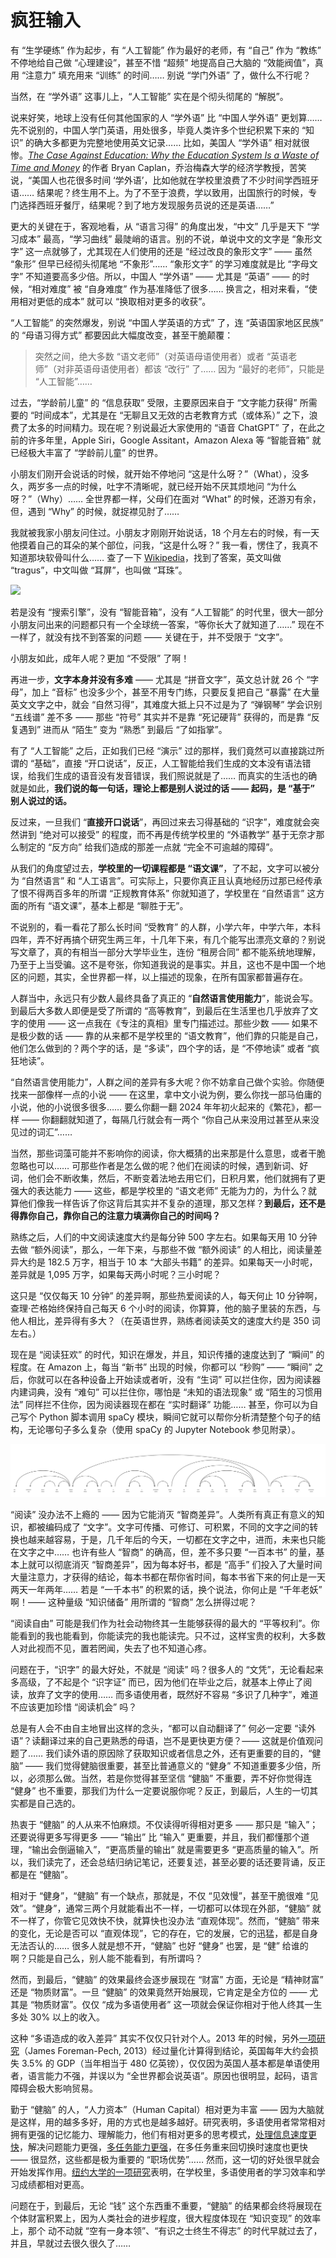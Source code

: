 # 疯狂输入

有 “生学硬练” 作为起步，有 “人工智能” 作为最好的老师，有 “自己” 作为 “教练” 不停地给自己做 “心理建设”，甚至不惜 “超频” 地提高自己大脑的 “效能阀值”，真用 “注意力” 填充用来 “训练” 的时间…… 别说 “学门外语” 了，做什么不行呢？

当然，在 “学外语” 这事儿上，“人工智能” 实在是个彻头彻尾的 “解脱”。

说来好笑，地球上没有任何其他国家的人 “学外语” 比 “中国人学外语” 更划算…… 先不说别的，中国人学门英语，用处很多，毕竟人类许多个世纪积累下来的 “知识” 的确大多都更为完整地使用英文记录…… 比如，美国人 “学外语” 相对就很惨。*[The Case Against Education: Why the Education System Is a Waste of Time and Money](https://www.amazon.com/Case-against-Education-System-Waste/dp/0691174652)* 的作者 Bryan Caplan，乔治梅森大学的经济学教授，苦笑说，“美国人也花很多时间 ‘学外语’，比如他就在学校里浪费了不少时间学西班牙语…… 结果呢？终生用不上。为了不至于浪费，学以致用，出国旅行的时候，专门选择西班牙餐厅，结果呢？到了地方发现服务员说的还是英语……”

更大的关键在于，客观地看，从 “语言习得” 的角度出发，“中文” 几乎是天下 “学习成本” 最高，“学习曲线” 最陡峭的语言。别的不说，单说中文的文字是 “象形文字” 这一点就够了，尤其现在人们使用的还是 “经过改良的象形文字” —— 虽然 “象形” 但早已经彻头彻尾地 “不象形”…… “象形文字” 的学习难度就是比 “字母文字” 不知道要高多少倍。所以，中国人 “学外语” —— 尤其是 “英语” —— 的时候，“相对难度” 被 “自身难度” 作为基准降低了很多…… 换言之，相对来看，“使用相对更低的成本” 就可以 “换取相对更多的收获”。

“人工智能” 的突然爆发，别说 “中国人学英语的方式” 了，连 “英语国家地区民族” 的 “母语习得方式” 都要因此大幅度改变，甚至干脆颠覆：

> 突然之间，绝大多数 “语文老师”（对英语母语使用者）或者 “英语老师”（对非英语母语使用者）都该 “改行” 了…… 因为 “最好的老师”，只能是 “人工智能”……

过去，“学龄前儿童” 的 “信息获取” 受限，主要原因来自于 “文字能力获得” 所需要的 “时间成本”，尤其是在 “无聊且又无效的古老教育方式（或体系）” 之下，浪费了太多的时间精力。现在呢？别说最近大家使用的 “语音 ChatGPT” 了，在此之前的许多年里，Apple Siri，Google Assitant，Amazon Alexa 等 “智能音箱” 就已经极大丰富了 “学龄前儿童” 的世界。

小朋友们刚开会说话的时候，就开始不停地问 “这是什么呀？”（What），没多久，两岁多一点的时候，吐字不清晰呢，就已经开始不厌其烦地问 “为什么呀？”（Why）…… 全世界都一样，父母们在面对 “What” 的时候，还游刃有余，但，遇到 “Why” 的时候，就捉襟见肘了…… 

我就被我家小朋友问住过。小朋友才刚刚开始说话，18 个月左右的时候，有一天他摸着自己的耳朵的某个部位，问我，“这是什么呀？” 我一看，愣住了，我真不知道那块软骨叫什么…… 查了一下 [Wikipedia](https://zh.wikipedia.org/?curid=7408978)，找到了答案，英文叫做 “tragus”，中文叫做 “耳屏”，也叫做 “耳珠”。

![](images/Gray904.png)

若是没有 “搜索引擎”，没有 “智能音箱”，没有 “人工智能” 的时代里，很大一部分小朋友问出来的问题都只有一个全球统一答案，“等你长大了就知道了……” 现在不一样了，就没有找不到答案的问题 —— 关键在于，并不受限于 “文字”。

小朋友如此，成年人呢？更加 “不受限” 了啊！

再进一步，**文字本身并没有多难** —— 尤其是 “拼音文字”，英文总计就 26 个 “字母”，加上 “音标” 也没多少个，甚至不用专门练，只要反复把自己 “暴露” 在大量英文文字之中，就会 “自然习得”，其难度大抵上只不过是为了 “弹钢琴” 学会识别 “五线谱” 差不多 —— 那些 “符号” 其实并不是靠 “死记硬背” 获得的，而是靠 “反复遇到” 进而从 “陌生” 变为 “熟悉” 到最后 “了如指掌”。

有了 “人工智能” 之后，正如我们已经 “演示” 过的那样，我们竟然可以直接跳过所谓的 “基础”，直接 “开口说话”，反正，人工智能给我们生成的文本没有语法错误，给我们生成的语音没有发音错误，我们照说就是了…… 而真实的生活也的确就是如此，**我们说的每一句话，理论上都是别人说过的话 —— 起码，是 “基于” 别人说过的话。**

反过来，一旦我们 “**直接开口说话**”，再回过来去习得基础的 “识字”，难度就会突然讲到 “绝对可以接受” 的程度，而不再是传统学校里的 “外语教学” 基于无奈才那么制定的 “反方向” 给我们造成的那差一点就 “完全不可逾越的障碍”。

从我们的角度望过去，**学校里的一切课程都是 “语文课”**，了不起，文字可以被分为 “自然语言” 和 “人工语言”。可实际上，只要你真正且认真地经历过那已经传承了恨不得两百多年的所谓 “正规教育体系” 你就知道了，学校里在 “自然语言” 这方面的所有 “语文课”，基本上都是 “聊胜于无”。

不说别的，看一看花了那么长时间 “受教育” 的人群，小学六年，中学六年，本科四年，弄不好再搞个研究生两三年，十几年下来，有几个能写出漂亮文章的？别说写文章了，真的有相当一部分大学毕业生，连份 “租房合同” 都不能系统地理解，乃至于上当受骗。这不是夸张，你知道我说的是事实。并且，这也不是中国一个地区的问题，其实，全世界都一样，以上描述的现象，在所有国家都普遍存在。

人群当中，永远只有少数人最终具备了真正的 “**自然语言使用能力**”，能说会写。到最后大多数人即便是受了所谓的 “高等教育”，到最后在生活里也几乎放弃了文字的使用 —— 这一点我在《专注的真相》里专门描述过。那些少数 —— 如果不是极少数的话 —— 靠的从来都不是学校里的 “语文教育”，他们靠的只能是自己，他们怎么做到的？两个字的话，是 “多读”，四个字的话，是 “不停地读” 或者 “疯狂地读”。

“自然语言使用能力”，人群之间的差异有多大呢？你不妨拿自己做个实验。你随便找来一部像样一点的小说 —— 在这里，拿中文小说为例，要么你找一部马伯庸的小说，他的小说很多很多…… 要么你翻一翻 2024 年年初火起来的《繁花》，都一样 —— 你翻翻就知道了，每隔几行就会有一两个 “你自己从来没用过甚至从来没见过的词汇”……

当然，那些词藻可能并不影响你的阅读，你大概猜的出来那是什么意思，或者干脆忽略也可以…… 可那些作者是怎么做的呢？他们在阅读的时候，遇到新词、好词，他们会不断收集，然后，不断变着法地去用它们，日积月累，他们就拥有了更强大的表达能力 —— 这些，都是学校里的 “语文老师” 无能为力的，为什么？就算他们像我一样告诉了你这背后其实并不复杂的道理，那又怎样？**到最后，还不是得靠你自己，靠你自己的注意力填满你自己的时间吗？**

熟练之后，人们的中文阅读速度大约是每分钟 500 字左右。如果每天用 10 分钟去做 “额外阅读”，那么，一年下来，与那些不做 “额外阅读” 的人相比，阅读量差异大约是 182.5 万字，相当于 10 本 “大部头书籍” 的差异。如果每天一小时呢，差异就是 1,095 万字，如果每天两小时呢？三小时呢？

这只是 “仅仅每天 10 分钟” 的差异啊，那些热爱阅读的人，每天何止 10 分钟啊，查理·芒格始终保持自己每天 6 个小时的阅读，你算算，他的脑子里装的东西，与他人相比，差异得有多大？（在英语世界，熟练者阅读英文的速度大约是 350 词左右。）

现在是 “阅读狂欢” 的时代，知识在爆发，并且，知识传播的速度达到了 “瞬间” 的程度。在 Amazon 上，每当 “新书” 出现的时候，你都可以 “秒购” —— “瞬间” 之后，你就可以在各种设备上开始读或者听，没有 “生词” 可以拦住你，因为阅读器内建词典，没有 “难句” 可以拦住你，哪怕是 “未知的语法现象” 或 “陌生的习惯用法” 同样拦不住你，因为阅读器现在都在 “实时翻译” 功能…… 甚至，你可以为自己写个 Python 脚本调用 spaCy 模块，瞬间它就可以帮你分析清楚整个句子的结构，无论哪句子多么复杂（使用 spaCy 的 Jupyter Notebook 参见附录）。

![](images/dep-graph.svg)

“阅读” 没办法不上瘾的 —— 因为它能消灭 “智商差异”。人类所有真正有意义的知识，都被编码成了 “文字”。文字可传播、可修订、可积累，不同的文字之间的转换也越来越容易，于是，几千年后的今天，一切都在文字之中，进而，未来也只能在文字之中…… 也许有些人 “智商” 的确高，但，差不多只要 “一百本书” 的量，基本上就可以彻底消灭 “智商差异”，因为每本好书，都是 “高手” 们投入了大量时间大量注意力，才获得的结论，每本书都在帮你省时间，每本书省下来的何止是一天两天一年两年…… 若是 “一千本书” 的积累的话，换个说法，你何止是 “千年老妖” 啊！—— 这种量级 “知识储备” 用所谓的 “智商” 怎么拼得过呢？

“阅读自由” 可能是我们作为社会动物终其一生能够获得的最大的 “平等权利”。你能看到的我也能看到，你能读完的我也能读完。只不过，这样宝贵的权利，大多数人对此视而不见，置若罔闻，失去了也不知道心疼。

问题在于，“识字” 的最大好处，不就是 “阅读” 吗？很多人的 “文凭”，无论看起来多高级，了不起是个 “识字证” 而已，因为他们在毕业之后，就基本上停止了阅读，放弃了文字的使用…… 而多语使用者，既然好不容易 “多识了几种字”，难道不应该更加珍惜 “阅读机会” 吗？

总是有人会不由自主地冒出这样的念头，“都可以自动翻译了” 何必一定要 “读外语”？读翻译过来的自己更熟悉的母语，岂不是更快更方便？—— 这就是价值观问题了…… 我们读外语的原因除了获取知识或者信息之外，还有更重要的目的，“健脑” —— 我们觉得健脑很重要，甚至比普通意义的 “健身” 不知道重要多少倍，所以，必须那么做。当然，若是你觉得甚至坚信 “健脑” 不重要，弄不好你觉得连 “健身” 也不重要，那我们为什么一定要说服你呢？反正，到最后，人生的一切其实都是自己选的。

热衷于 “健脑” 的人从来不怕麻烦。不仅读得听得相对更多 —— 那只是 “输入”；还要说得更多写得更多 —— “输出” 比 “输入” 更重要，并且，我们都懂那个道理，“输出会倒逼输入”，“更高质量的输出” 就是需要更多 “更高质量的输入”。所以，我们读完了，还会总结归纳记笔记，还要复述，甚至必要的话还要背诵，反正都是在 “健脑”。

相对于 “健身”，“健脑” 有一个缺点，那就是，不仅 “见效慢”，甚至干脆很难 “见效”。“健身”，通常三两个月就能看出不一样，一切都可以体现在外部，“健脑” 就不一样了，你管它见效快不快，就算快也没办法 “直观体现”。然而，“健脑” 带来的变化，无论是否可以 “直观体现”，它的存在，它的发展，它的迅猛，都是自身无法否认的…… 很多人就是想不开，“健脑” 也好 “健身” 也罢，是 “健” 给谁的啊？只能是自己么，别人能不能看到，有所谓吗？

然而，到最后，“健脑” 的效果最终会逐步展现在 “财富” 方面，无论是 “精神财富” 还是 “物质财富”。一旦 “健脑” 的效果竟然开始展现，它肯定是全方位的 —— 尤其是 “物质财富”。仅仅 “成为多语使用者” 这一项就会保证你相对于他人终其一生多处 30% 以上的收入。

这种 “多语造成的收入差异” 其实不仅仅只针对个人。2013 年的时候，另外[一项研究](https://www.tbsnews.net/analysis/how-knowing-more-one-language-boosts-your-income-588066)（James Foreman-Pech, 2013）经过量化计算得到结论，英国每年大约会损失 3.5% 的 GDP（当年相当于 480 亿英镑），仅仅因为英国人基本都是单语使用者，语言能力不强，并误以为 “全世界都会说英语”。原因也很明显，起码，语言障碍会极大影响贸易。

勤于 “健脑” 的人，“人力资本”（Human Capital）相对更为丰富 —— 因为大脑就是这样，用的越多多好，用的方式也是越多越好。研究表明，多语使用者常常相对拥有更强的记忆能力、理解能力，他们有相对更多的思考模式，[处理信息速度更快](https://news.northwestern.edu/stories/2014/11/bilingual-brains-better-equipped-to-process-information)，解决问题能力更强，[多任务能力更强](https://www.nih.gov/news-events/news-releases/bilinguals-switch-tasks-faster-monolinguals-nih-funded-study-shows)，在多任务重来回切换时速度也更快 —— 很显然，这些都是极为重要的 “职场优势”…… 然而，这一切的好处很早就会开始发挥作用。[纽约大学的一项研究](https://www.sciencedaily.com/releases/2018/06/180612080039.htm)表明，在学校里，多语使用者的学习效率和学习成绩都相对更高。

问题在于，到最后，无论 “钱” 这个东西重不重要，“健脑” 的结果都会终将展现在个体财富积累上，因为人类社会的进步程度，很大程度体现在 “知识变现” 的效率上，那个 动不动就 “空有一身本领”、“有识之士终生不得志” 的时代早就过去了，并且，早就过去很久很久了……